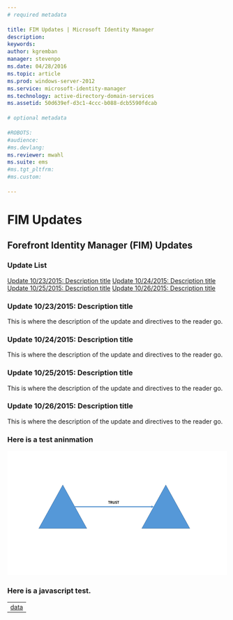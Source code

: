 ```yaml
---
# required metadata

title: FIM Updates | Microsoft Identity Manager
description:
keywords:
author: kgremban
manager: stevenpo
ms.date: 04/28/2016
ms.topic: article
ms.prod: windows-server-2012
ms.service: microsoft-identity-manager
ms.technology: active-directory-domain-services
ms.assetid: 50d639ef-d3c1-4ccc-b088-dcb5590fdcab

# optional metadata

#ROBOTS:
#audience:
#ms.devlang:
ms.reviewer: mwahl
ms.suite: ems
#ms.tgt_pltfrm:
#ms.custom:

---
```


# FIM Updates
## Forefront Identity Manager (FIM) Updates
### Update List
[Update 10/23/2015: Description title](#update-10/23/2015--description-title)
[Update 10/24/2015: Description title](#update-10/24/2015--description-title)
[Update 10/25/2015: Description title](#update-10/25/2015--description-title)
[Update 10/26/2015: Description title](#update-10/26/2015--description-title)

### Update 10/23/2015: Description title
This is where the description of the update and directives to the reader go.
### Update 10/24/2015: Description title
This is where the description of the update and directives to the reader go.
### Update 10/25/2015: Description title
This is where the description of the update and directives to the reader go.
### Update 10/26/2015: Description title
This is where the description of the update and directives to the reader go.
### Here is a test aninmation
![Test Animated Gif](././media/Test-Animated-Gif.gif)

### Here is a javascript test.
<table>
	<tr>
		<td><a href="javascript:alert('hi');">data</a></td>
	</tr>
</table>
